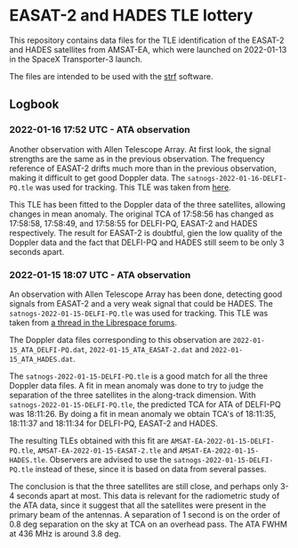 # EASAT-2 and HADES TLE lottery

This repository contains data files for the TLE identification of the EASAT-2
and HADES satellites from AMSAT-EA, which were launched on 2022-01-13 in the
SpaceX Transporter-3 launch.

The files are intended to be used with the [strf](https://github.com/cbassa/strf)
software.

## Logbook

### 2022-01-16 17:52 UTC - ATA observation

Another observation with Allen Telescope Array. At first look, the signal
strengths are the same as in the previous observation. The frequency reference
of EASAT-2 drifts much more than in the previous observation, making it difficult
to get good Doppler data. The `satnogs-2022-01-16-DELFI-PQ.tle` was used for tracking.
This TLE was taken from [here](https://community.libre.space/t/spacex-f9-transporter-3-2022-01-13-15-25utc/8776/66).

This TLE has been fitted to the Doppler data of the three satellites, allowing
changes in mean anomaly. The original TCA of 17:58:56 has changed as 17:58:58,
17:58:49, and 17:58:55 for DELFI-PQ, EASAT-2 and HADES respectively. The result
for EASAT-2 is doubtful, gien the low quality of the Doppler data and the fact
that DELFI-PQ and HADES still seem to be only 3 seconds apart.

### 2022-01-15 18:07 UTC - ATA observation

An observation with Allen Telescope Array has been done, detecting good signals
from EASAT-2 and a very weak signal that could be HADES. The `satnogs-2022-01-15-DELFI-PQ.tle` was used for tracking. This TLE was taken from
[a thread in the Librespace forums](https://community.libre.space/t/spacex-f9-transporter-3-2022-01-13-15-25utc/8776/51).

The Doppler data files corresponding to this observation are `2022-01-15_ATA_DELFI-PQ.dat`,
`2022-01-15_ATA_EASAT-2.dat` and `2022-01-15_ATA_HADES.dat`.

The `satnogs-2022-01-15-DELFI-PQ.tle` is a good match for all the three Doppler
data files. A fit in mean anomaly was done to try to judge the separation of the
three satellites in the along-track dimension. With
`satnogs-2022-01-15-DELFI-PQ.tle`, the predicted TCA for ATA of DELFI-PQ was
18:11:26. By doing a fit in mean anomaly we obtain TCA's of 18:11:35, 18:11:37
and 18:11:34 for DELFI-PQ, EASAT-2 and HADES.

The resulting TLEs obtained with this fit are
`AMSAT-EA-2022-01-15-DELFI-PQ.tle`, `AMSAT-EA-2022-01-15-EASAT-2.tle` and
`AMSAT-EA-2022-01-15-HADES.tle`. Observers are advised to use the
`satnogs-2022-01-15-DELFI-PQ.tle` instead of these, since it is based on data
from several passes.

The conclusion is that the three satellites are still close, and perhaps only
3-4 seconds apart at most. This data is relevant for the radiometric study of
the ATA data, since it suggest that all the satellites were present in the
primary beam of the antennas. A separation of 1 second is on the order of 0.8
deg separation on the sky at TCA on an overhead pass. The ATA FWHM at 436 MHz
is around 3.8 deg.
